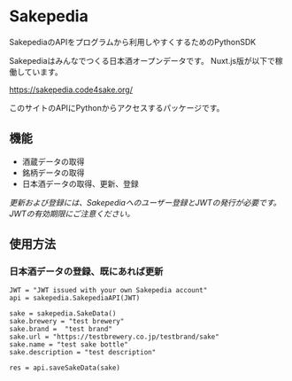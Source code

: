 # Sakepedia
SakepediaのAPIをプログラムから利用しやすくするためのPythonSDK

Sakepediaはみんなでつくる日本酒オープンデータです。
Nuxt.js版が以下で稼働しています。

https://sakepedia.code4sake.org/

このサイトのAPIにPythonからアクセスするパッケージです。

## 機能
- 酒蔵データの取得
- 銘柄データの取得
- 日本酒データの取得、更新、登録

*更新および登録には、Sakepediaへのユーザー登録とJWTの発行が必要です。
JWTの有効期限にご注意ください。*

## 使用方法

### 日本酒データの登録、既にあれば更新

```
JWT = "JWT issued with your own Sakepedia account"
api = sakepedia.SakepediaAPI(JWT)

sake = sakepedia.SakeData()
sake.brewery = "test brewery"
sake.brand =  "test brand"
sake.url = "https://testbrewery.co.jp/testbrand/sake"
sake.name = "test sake bottle"
sake.description = "test description"

res = api.saveSakeData(sake)
```